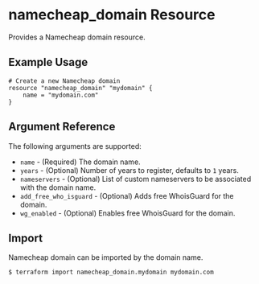 # namecheap_domain Resource

Provides a Namecheap domain resource.

## Example Usage

```hcl
# Create a new Namecheap domain
resource "namecheap_domain" "mydomain" {
    name = "mydomain.com"
}
```

## Argument Reference

The following arguments are supported:

* `name` - (Required) The domain name.
* `years` - (Optional) Number of years to register, defaults to `1` years.
* `nameservers` - (Optional) List of custom nameservers to be associated with the domain name.
* `add_free_who_isguard` - (Optional) Adds free WhoisGuard for the domain.
* `wg_enabled` - (Optional) Enables free WhoisGuard for the domain.

## Import

Namecheap domain can be imported by the domain name.

```
$ terraform import namecheap_domain.mydomain mydomain.com
```
